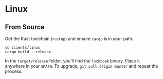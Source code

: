 # Linux

## From Source

Get the Rust toolchain (`rustup`) and ensure `cargo` is in your path.

```
cd clients/linux
cargo build --release
```

In the `target/release` folder, you'll find the `lockbook` binary. Place it
anywhere in your `$PATH`. To upgrade, `git pull origin master` and repeat the
process.
